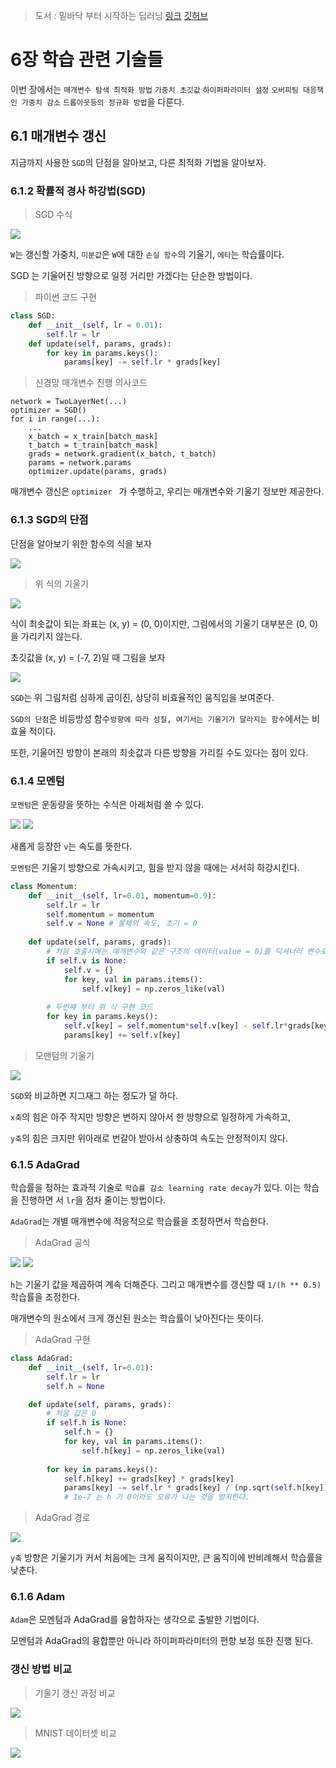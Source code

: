 > 도서 : 밑바닥 부터 시작하는 딥러닝 [링크](https://www.hanbit.co.kr/store/books/look.php?p_code=B8475831198) [깃허브](https://github.com/WegraLee/deep-learning-from-scratch)

# 6장 학습 관련 기술들

이번 장에서는 `매개변수 탐색 최적화 방법` `가중치 초깃값` `하이퍼파라미터 설정` `오버피팅 대응책인 가중치 감소` `드롭아웃등의 정규화 방법`을 다룬다.

## 6.1 매개변수 갱신

지금까지 사용한 `SGD`의 단점을 알아보고, 다른 최적화 기법을 알아보자.

### 6.1.2 확률적 경사 하강법(SGD)

> SGD 수식

<img src="6장_학습 관련 기술들.assets/e 6.1.png">

`W`는 갱신할 가중치, `미분값`은 `W`에 대한 `손실 함수`의 기울기, `에타`는 학습률이다.

SGD 는 기울어진 방향으로 일정 거리만 가겠다는 단순한 방법이다.

> 파이썬 코드 구현

```python
class SGD:
    def __init__(self, lr = 0.01):
        self.lr = lr
    def update(self, params, grads):
        for key in params.keys():
            params[key] -= self.lr * grads[key]
```

> 신경망 매개변수 진행 의사코드

```
network = TwoLayerNet(...)
optimizer = SGD()
for i in range(...):
    ...
    x_batch = x_train[batch_mask]
    t_batch = t_train[batch_mask]
    grads = network.gradient(x_batch, t_batch)
    params = network.params
    optimizer.update(params, grads)
```

매개변수 갱신은 `optimizer ` 가 수행하고, 우리는 매개변수와 기울기 정보만 제공한다.

### 6.1.3 SGD의 단점

단점을 알아보기 위한 함수의 식을 보자

<img src="6장_학습 관련 기술들.assets/e 6.2-1613565357019.png">

> 위 식의 기울기

<img src="6장_학습 관련 기술들.assets/fig 6-2.png">

 식이 최솟값이 되는 좌표는 (x, y) = (0, 0)이지만, 그림에서의 기울기 대부분은 (0, 0) 을 가리키지 않는다.

초깃값을 (x, y) = (-7, 2)일 때 그림을 보자

<img src="6장_학습 관련 기술들.assets/fig 6-3.png">

`SGD`는 위 그림처럼 심하게 굽이진, 상당히 비효율적인 움직임을 보여준다.

`SGD의 단점`은 비등방성 함수`방향에 따라 성질, 여기서는 기울기가 달라지는 함수`에서는 비효율 적이다.

또한, 기울어진 방향이 본래의 최솟값과 다른 방향을 가리킬 수도 있다는 점이 있다.

### 6.1.4 모멘텀

`모멘텀`은 운동량을 뜻하는 수식은 아래처럼 쓸 수 있다.

<img src="6장_학습 관련 기술들.assets/e 6.3-1613565634075.png">

<img src="6장_학습 관련 기술들.assets/e 6.4.png">

새롭게 등장한 `v`는 속도를 뜻한다.

`모멘텀`은 기울기 방향으로 가속시키고, 힘을 받지 않을 때에는 서서히 하강시킨다. 

```python
class Momentum:
    def __init__(self, lr=0.01, momentum=0.9):
        self.lr = lr
        self.momentum = momentum
        self.v = None # 물체의 속도, 초기 = 0
        
    def update(self, params, grads):
        # 처음 호출시에는 매개변수와 같은 구조의 데이터(value = 0)를 딕셔너리 변수로 저장
        if self.v is None:
            self.v = {}
            for key, val in params.items():                                
                self.v[key] = np.zeros_like(val)
        
        # 두번째 부터 위 식 구현 코드
        for key in params.keys():
            self.v[key] = self.momentum*self.v[key] - self.lr*grads[key] 
            params[key] += self.v[key]
```

> 모맨텀의 기울기

<img src="6장_학습 관련 기술들.assets/fig 6-5.png">

`SGD`와 비교하면 지그재그 하는 정도가 덜 하다.

`x축`의 힘은 아주 작지만 방향은 변하지 않아서 한 방향으로 일정하게 가속하고,

`y축`의 힘은 크지만 위아래로 번갈아 받아서 상충하여 속도는 안정적이지 않다.

### 6.1.5 AdaGrad

학습률을 정하는 효과적 기술로 `학습률 감소 learning rate decay`가 있다. 이는 학습을 진행하면 서 `lr`을 점차 줄이는 방법이다.

`AdaGrad`는 개별 매개변수에 적응적으로 학습률을 조정하면서 학습한다.

> AdaGrad 공식

<img src="6장_학습 관련 기술들.assets/e 6.5.png">

<img src="6장_학습 관련 기술들.assets/e 6.6.png">

`h`는 기울기 값을 제곱하여 계속 더해준다. 그리고 매개변수를 갱신할 때 `1/(h ** 0.5)`학습률을 조정한다.

매개변수의 원소에서 크게 갱신된 원소는 학습률이 낮아진다는 뜻이다.

>AdaGrad 구현

```python
class AdaGrad:
    def __init__(self, lr=0.01):
        self.lr = lr
        self.h = None

    def update(self, params, grads):
        # 처음 값은 0
        if self.h is None:
            self.h = {}
            for key, val in params.items():
                self.h[key] = np.zeros_like(val)
		
        for key in params.keys():
            self.h[key] += grads[key] * grads[key]
            params[key] -= self.lr * grads[key] / (np.sqrt(self.h[key]) + 1e-7)
            # 1e-7 는 h 가 0이라도 오류가 나는 것을 방지한다.
```

> AdaGrad 경로

<img src="6장_학습 관련 기술들.assets/fig 6-6.png">

`y축` 방향은 기울기가 커서 처음에는 크게 움직이지만, 큰 움직이에 반비례해서 학습률을 낮춘다.

### 6.1.6 Adam

`Adam`은 모멘텀과 AdaGrad를 융합하자는 생각으로 출발한 기법이다.

모멘텀과 AdaGrad의 융합뿐만 아니라 하이퍼파라미터의 편향 보정 또한 진행 된다.



### 갱신 방법 비교

> 기울기 갱신 과정 비교

<img src="6장_학습 관련 기술들.assets/fig 6-8.png">

> MNIST 데이터셋 비교

<img src="6장_학습 관련 기술들.assets/fig 6-9.png">